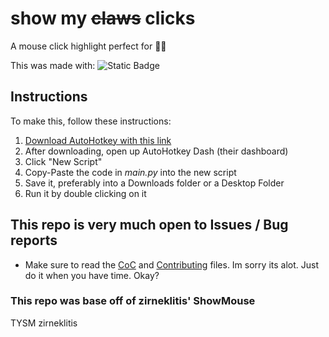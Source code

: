 # show my ~~claws~~ clicks
A mouse click highlight perfect for 🫵🏻

This was made with:
![Static Badge](https://img.shields.io/badge/autohotkey-blue)

## Instructions
To make this, follow these instructions:
1. [Download AutoHotkey with this link](https://www.autohotkey.com)
2. After downloading, open up AutoHotkey Dash (their dashboard)
3. Click "New Script"
4. Copy-Paste the code in *main.py* into the new script
5. Save it, preferably into a Downloads folder or a Desktop Folder
6. Run it by double clicking on it

## This repo is very much open to Issues / Bug reports
- Make sure to read the [CoC](https://gitcodeofconduct.carrd.co) and [Contributing](https://clawsmoscontributing.carrd.co/) files. Im sorry its alot. Just do it when you have time. Okay?

### This repo was base off of zirneklitis' ShowMouse
TYSM zirneklitis
